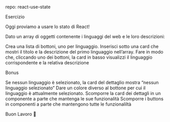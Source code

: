 repo: react-use-state

Esercizio

Oggi proviamo a usare lo stato di React!

Dato un array di oggetti contenente i linguaggi del web e le loro descrizioni:

Crea una lista di bottoni, uno per  linguaggio.
Inserisci sotto una card che mostri il titolo e la descrizione del primo linguaggio nell’array.
Fare in modo che, cliccando uno dei bottoni, la card in basso visualizzi il linguaggio corrispondente e la relativa descrizione

Bonus

Se nessun linguaggio è selezionato, la card del dettaglio mostra “nessun linguaggio selezionato”
Dare un colore diverso al bottone per cui il linguaggio è attualmente selezionato.
Scomporre la card dei dettagli in un componente a parte che mantenga le sue funzionalità
Scomporre i buttons in componenti a parte che mantengono tutte le funzionaliltà

Buon Lavoro 🐊